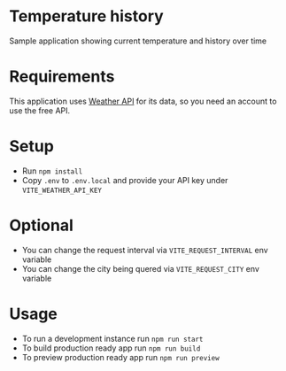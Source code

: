 # Temperature history
Sample application showing current temperature and history over time

# Requirements
This application uses [Weather API](https://www.weatherapi.com/) for its data, so you need an account to use the free API.

# Setup

- Run `npm install`
- Copy `.env` to `.env.local` and provide your API key under `VITE_WEATHER_API_KEY`

# Optional

- You can change the request interval via `VITE_REQUEST_INTERVAL` env variable
- You can change the city being quered via `VITE_REQUEST_CITY` env variable

# Usage

- To run a development instance run `npm run start`
- To build production ready app run `npm run build`
- To preview production ready app run `npm run preview`
